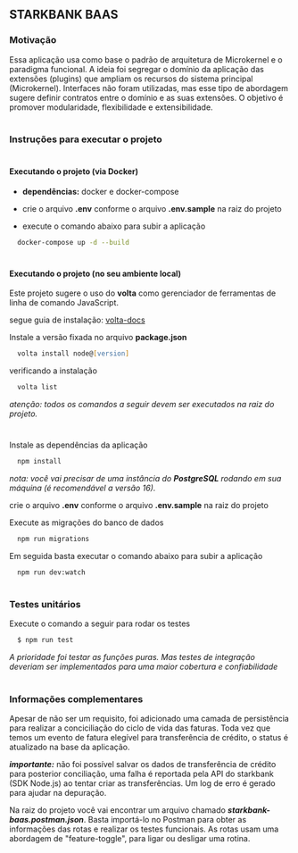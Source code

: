 <h2>STARKBANK BAAS</h2>

<h3>Motivação </h3>

Essa aplicação usa como base o padrão de arquitetura de Microkernel e o paradigma funcional. A ideia foi segregar o domínio da aplicação das extensões (plugins) que ampliam os recursos do sistema principal (Microkernel). Interfaces não foram utilizadas, mas esse tipo de abordagem sugere definir contratos entre o domínio e as suas extensões. O objetivo é promover modularidade, flexibilidade e extensibilidade.

#

<h3>Instruções para executar o projeto </h3>

#

<h4>Executando o projeto (via Docker) </h4>

- **dependências:** docker e docker-compose

- crie o arquivo **.env** conforme o arquivo **.env.sample** na raiz do projeto

- execute o comando abaixo para subir a aplicação

```zsh
  docker-compose up -d --build
```

#

<h4>Executando o projeto (no seu ambiente local)</h4>

Este projeto sugere o uso do **volta** como gerenciador de ferramentas de linha de comando JavaScript.

segue guia de instalação:
[volta-docs](https://docs.volta.sh/guide/getting-started)

Instale a versão fixada no arquivo **package.json**

```zsh
  volta install node@[version]
```

verificando a instalação

```zsh
  volta list
```

_atenção: todos os comandos a seguir devem ser executados na raiz do projeto._

#

Instale as dependências da aplicação

```zsh
  npm install
```

_nota: você vai precisar de uma instância do **PostgreSQL** rodando em sua máquina (é recomendável a versão 16)._

crie o arquivo **.env** conforme o arquivo **.env.sample** na raiz do projeto

Execute as migrações do banco de dados

```zsh
  npm run migrations
```

Em seguida basta executar o comando abaixo para subir a aplicação

```zsh
  npm run dev:watch
```

#

<h3>Testes unitários</h3>

Execute o comando a seguir para rodar os testes

```zsh
  $ npm run test
```

_A prioridade foi testar as funções puras. Mas testes de integração deveriam ser implementados para uma maior cobertura e confiabilidade_

#

<h3>Informações complementares</h3>

Apesar de não ser um requisito, foi adicionado uma camada de persistência para realizar a conciciliação do ciclo de vida das faturas. Toda vez que temos um evento de fatura elegível para transferência de crédito, o status é atualizado na base da aplicação.

**_importante:_** não foi possível salvar os dados de transferência de crédito para posterior conciliação, uma falha é reportada pela API do starkbank (SDK Node.js) ao tentar criar as transferências. Um log de erro é gerado para ajudar na depuração.

Na raiz do projeto você vai encontrar um arquivo chamado **_starkbank-baas.postman.json_**. Basta importá-lo no Postman para obter as informações das rotas e realizar os testes funcionais. As rotas usam uma abordagem de "feature-toggle", para ligar ou desligar uma rotina.

